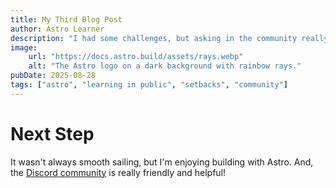 ```yaml
---
title: My Third Blog Post
author: Astro Learner
description: "I had some challenges, but asking in the community really helped!"
image:
    url: "https://docs.astro.build/assets/rays.webp"
    alt: "The Astro logo on a dark background with rainbow rays."
pubDate: 2025-08-28
tags: ["astro", "learning in public", "setbacks", "community"]
---
```

# Next Step
It wasn't always smooth sailing, but I'm enjoying building with Astro. And, the [Discord community](https://astro.build/chat) is really friendly and helpful!